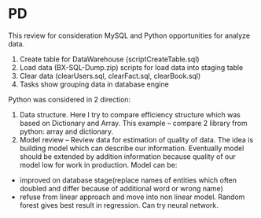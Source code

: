 # PD

This review for consideration MySQL and Python opportunities for analyze data.
1.	Create table for DataWarehouse (scriptCreateTable.sql)
2.	Load data (BX-SQL-Dump.zip) scripts for load data into staging table
3.	Clear data (clearUsers.sql, clearFact.sql, clearBook.sql)
4.	Tasks show grouping data in database engine

Python was considered in 2 direction: 
1.	Data structure. Here I try to compare efficiency structure which was based on Dictionary and Array. This example – compare 2 library from python: array and dictionary.  
2.  Model review – Review data for estimation of quality of data. The idea is building model which can describe our information. Eventually model should be extended by addition information because quality of our model low for work in production. Model can be:
- improved on database stage(replace names of entities which often  doubled and differ because of additional word or wrong name)
- refuse from linear approach and move into non linear model. Random forest gives best result in regression. Can try neural network.
